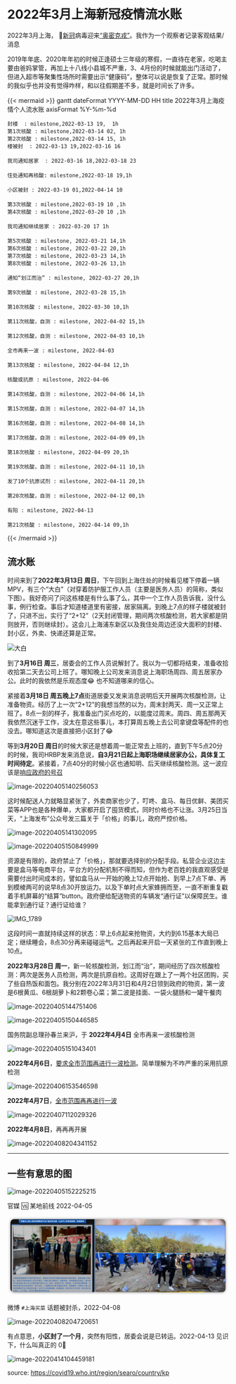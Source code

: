 # 2022年3月上海新冠疫情流水账




2022年3月上海， 🦠[新冠](https://en.wikipedia.org/wiki/COVID-19)病毒迎来[“奥密克戎”](https://en.wikipedia.org/wiki/SARS-CoV-2_Omicron_variant)。我作为一个观察者记录客观结果/消息

<!--more-->

2019年年底、2020年年初的时候正逢硕士三年级的寒假，一直待在老家，吃喝主要由爸妈掌管，再加上十八线小县城不严重，3、4月份的时候就能出门活动了，但进入超市等聚集性场所时需要出示“健康码”，整体可以说是恢复了正常。那时候的我似乎也并没有觉得咋样，和以往假期差不多，就是时间长了许多。


{{< mermaid >}}
gantt
    dateFormat YYYY-MM-DD HH
    title 2022年3月上海疫情个人流水账
    axisFormat  %Y-%m-%d

    封楼  : milestone,2022-03-13 19,  1h
    第1次核酸 : milestone,2022-03-14 02, 1h
    第2次核酸 : milestone,2022-03-14 15, 1h
    楼被封  : 2022-03-13 19,2022-03-16 16
    
    我司通知居家  : 2022-03-16 18,2022-03-18 23
    
    住处通知再核酸: milestone,2022-03-18 19,1h
    
    小区被封 : 2022-03-19 01,2022-04-14 10
    
    第3次核酸 : milestone,2022-03-19 10 ,1h
    第4次核酸 : milestone,2022-03-20 10 ,1h
    
    我司通知继续居家 : 2022-03-20 17 1h
    
    第5次核酸 : milestone, 2022-03-21 14,1h
    第6次核酸 : milestone, 2022-03-22 20,1h
    第7次核酸 : milestone, 2022-03-23 14,1h
    第8次核酸 : milestone, 2022-03-26 13,1h
    
    通知“划江而治” : milestone, 2022-03-27 20,1h
    
    第9次核酸 : milestone, 2022-03-28 15,1h
    
    第10次核酸 : milestone, 2022-03-30 10,1h
    
    第11次核酸，自测 : milestone, 2022-04-02 15,1h
    
    第12次核酸，自测 : milestone, 2022-04-03 10,1h
    
    全市再来一波 : milestone, 2022-04-03
    
    第13次核酸 : milestone, 2022-04-04 12,1h
    
    核酸或抗原 : milestone, 2022-04-06
    
    第14次核酸，自测 : milestone, 2022-04-06 14,1h
    
    第15次核酸，自测 : milestone, 2022-04-07 14,1h
    
    第16次核酸，自测 : milestone, 2022-04-08 14,1h
    
    第17次核酸，自测 : milestone, 2022-04-09 09,1h
    
    第18次核酸 : milestone, 2022-04-09 20,1h
    
    第19次核酸，自测 : milestone, 2022-04-11 10,1h
    
    发了10个抗原试剂 : milestone, 2022-04-11 20,1h
    
    第20次核酸，自测 : milestone, 2022-04-12 00,1h
    
    有阳 : milestone, 2022-04-13
    
    第21次核酸 : milestone, 2022-04-14 09,1h
{{< /mermaid >}}



## 流水账

时间来到了**2022年3月13日 周日**，下午回到上海住处的时候看见楼下停着一辆MPV，有三个“大白”（对穿着防护服工作人员（主要是医务人员）的简称，类似下图）。我好奇问了问这栋楼是有什么事了么，其中一个工作人员告诉我，没什么事，例行检查。事后才知道楼道里有密接，居家隔离。到晚上7点的样子楼就被封了，只进不出，实行了“2+12”（2天封闭管理，期间两次核酸检测，若大家都是阴则放开，否则继续封）。这会儿上海浦东新区以及我住处周边还没大面积的封楼、封小区，外卖、快递还算是正常。

![大白](https://gitee.com/unclehuzi/picture/raw/master/img/merlin_203870247_854ccfae-b075-4556-bf69-6c023309eb52-master1050.jpg)

到了**3月16日 周三**，居委会的工作人员说解封了。我以为一切都将结束，准备收拾收拾第二天去公司上班了。哪知晚上公司发来消息说上海职场周四、周五居家办公。此时的我依然是乐观态度😂 也不知道哪来的信心。

紧接着**3月18日 周五晚上7点**街道居委又发来消息说明后天开展两次核酸检测，让准备物资。经历了上一次“2+12”的我想当然的以为，周末封两天、周一又正常上班了。8点一刻的样子，我准备出门买点吃的，以能度过周末。周四、周五那两天我依然沉迷于工作，没太在意这些事儿，本打算周五晚上去公司拿键盘等配件的也没去。哪知道这次是直接把小区封了😂

等到**3月20日 周日**的时候大家还是想着周一能正常去上班的，直到下午5点20分的时候，我司HRBP发来消息说，**自3月21日起上海职场继续居家办公，具体复工时间待定**。紧接着，7点40分的时候小区也通知明、后天继续核酸检测。这一波应该是[响应政府的号召](https://mp.weixin.qq.com/s/ZrUzGlDkigQLR_Gs3jP95A)

![image-20220405140256053](https://gitee.com/unclehuzi/picture/raw/master/img/image-20220405140256053.png)

这时候配送人力就略显紧张了，外卖商家也少了，叮咚、盒马、每日优鲜、美团买菜等APP也是各种爆单，大家都开启了囤货模式，同时价格也不让涨。3月25日当天，“上海发布”公众号发三篇关于「价格」的事儿，政府严控价格。

![image-20220405141302095](https://gitee.com/unclehuzi/picture/raw/master/img/image-20220405141302095.png)

![image-20220405150849999](https://gitee.com/unclehuzi/picture/raw/master/img/image-20220405150849999.png)

资源是有限的，政府禁止了「价格」，那就要选择别的分配手段。私营企业这边主要是盒马等电商平台，平台方的分配机制不得而知，但作为老百姓的我直观感受是需要付出时间成本的，譬如盒马从一开始的晚上12点开始抢、到早上7点下单、再到模棱两可的说早8点30开放运力。以及下单时点大家蜂拥而至，一直不断重复戳着手机屏幕的“结算”button。政府便给配送物资的车辆发“通行证”以保障民生。谁能拿到通行证？通行证给谁？

![IMG_1789](https://gitee.com/unclehuzi/picture/raw/master/img/IMG_1789.jpg)

这段时间一直就持续这样的状态：早上6点起来抢物资，大约到6.15基本大局已定；继续睡会，8点30分再来碰碰运气。之后再起来开启一天紧张的工作直到晚上10点。

**2022年3月28日 周一**，新一轮核酸检测，划江而“治”，期间经历了四次核酸检测：两次是医务人员检测，两次是抗原自检。这周好在跟上了一两个社区团购，买了些自热饭和面包。我分别在2022年3月31日和4月2日领到政府的物资，第一波是6根黄瓜、6根胡萝卜和2颗卷心菜；第二波是挂面、一袋火腿肠和一罐午餐肉

![image-20220405144751406](https://gitee.com/unclehuzi/picture/raw/master/img/image-20220405144751406.png)

![image-20220405150446585](https://gitee.com/unclehuzi/picture/raw/master/img/image-20220405150446585.png)

国务院副总理孙春兰来沪，于 **2022年4月4日** 全市再来一波核酸检测

![image-20220405151043401](https://gitee.com/unclehuzi/picture/raw/master/img/image-20220405151043401.png)



**2022年4月6日**，[要求全市范围再进行一波检测](https://mp.weixin.qq.com/s/QXtV0k0vDYZQkPJ0W2XDDA)。简单理解为不咋严重的采用抗原检测

![image-20220406153546598](https://gitee.com/unclehuzi/picture/raw/master/img/image-20220406153546598.png)

**2022年4月7日**，[全市范围再再进行一波](https://mp.weixin.qq.com/s/vU7zkW0SeoqizeU50JLg3g)

![image-20220407112029326](https://gitee.com/unclehuzi/picture/raw/master/img/image-20220407112029326.png)

**2022年4月8日**，再再再开展

![image-20220408204341152](https://gitee.com/unclehuzi/picture/raw/master/img/image-20220408204341152.png)





---

## 一些有意思的图



![image-20220405152225215](https://gitee.com/unclehuzi/picture/raw/master/img/image-20220405152225215.png)

官媒 🆚 某地前线 2022-04-05

![](sh.png)

微博 `#上海买菜` 话题被封杀，2022-04-08

![image-20220408204720651](https://gitee.com/unclehuzi/picture/raw/master/img/image-20220408204720651.png)

有点意思，**小区封了一个月**，突然有阳性，居委会说是已转运。2022-04-13
见识下，什么叫真正的 0⃣️

![image-20220414104459181](https://gitee.com/unclehuzi/picture/raw/master/img/image-20220414104459181.png)

source: https://covid19.who.int/region/searo/country/kp



<head> 
    <script defer src="https://use.fontawesome.com/releases/v5.0.13/js/all.js"></script> 
    <script defer src="https://use.fontawesome.com/releases/v5.0.13/js/v4-shims.js"></script> 
</head> 
<link rel="stylesheet" href="https://use.fontawesome.com/releases/v5.0.13/css/all.css">

